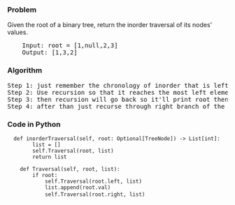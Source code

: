 <h3> Problem </h3>
Given the root of a binary tree, return the inorder traversal of its nodes' values.

<img alt="" src="https://assets.leetcode.com/uploads/2020/09/15/inorder_1.jpg">

<pre>
    Input: root = [1,null,2,3]
    Output: [1,3,2]
</pre>

<h3> Algorithm </h3>
<pre>
Step 1: just remember the chronology of inorder that is left -> root -> right
Step 2: Use recursion so that it reaches the most left element then print its value 
Step 3: then recursion will go back so it'll print root then
Step 4: after than just recurse through right branch of the tree 
</pre>

<h3> Code in Python </h3>

<pre><code>  def inorderTraversal(self, root: Optional[TreeNode]) -> List[int]:
        list = []
        self.Traversal(root, list)
        return list
    
    def Traversal(self, root, list):
        if root:
            self.Traversal(root.left, list)
            list.append(root.val)
            self.Traversal(root.right, list) </code> </pre>
